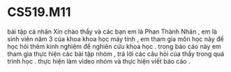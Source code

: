 # CS519.M11
bài tập cá nhân 
Xin chào thầy và các bạn em là Phan Thành Nhân , em là sinh viên năm 3 của khoa khoa học máy tính , em tham gia môn học này để học hỏi thêm kinh nghiệm để nghiên cứu khoa học . 
trong báo cáo này em tham gia thực hiện các bài tập nhóm , trả lời các câu hỏi của thầy trong quá trình học . thực hiện làm video nhóm và thực hiện viết báo cáo .
